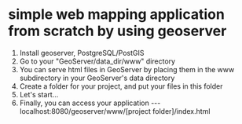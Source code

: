 # simple web mapping application from scratch by using geoserver

1. Install geoserver, PostgreSQL/PostGIS
2. Go to your "GeoServer/data_dir/www" directory
3. You can serve html files in GeoServer by placing them in the www subdirectory in your GeoServer's data directory
4. Create a folder for your project, and put your files in this folder
5. Let's start...
6. Finally, you can access your application --- localhost:8080/geoserver/www/[project folder]/index.html

